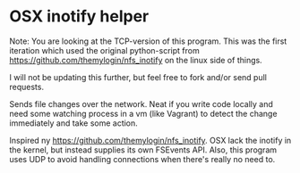 OSX inotify helper
==================

Note: You are looking at the TCP-version of this program. This was the
first iteration which used the original python-script from https://github.com/themylogin/nfs_inotify
on the linux side of things.

I will not be updating this further, but feel free to fork and/or send 
pull requests.

Sends file changes over the network. Neat if you write code locally and
need some watching process in a vm (like Vagrant) to detect the change
immediately and take some action.
 
Inspired ny https://github.com/themylogin/nfs_inotify. 
OSX lack the inotify in the kernel, but instead supplies its own
FSEvents API. Also, this program uses UDP to avoid handling connections 
when there's really no need to.
